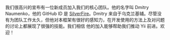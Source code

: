 我们很高兴的宣布有一位新成员加入我们的核心团队。他的名字叫 Dmitry Naumenko，他的 GitHub ID 是 [SilverFire](https://github.com/SilverFire)。Dmitry 来自于乌克兰基辅。尽管没有为团队工作太久，但他对本框架有很好的感知力，在开发使用的方法上及对问题的讨论上都展现了很强的技能。我们相信 他的加入能够帮助我们推动 Yii 前进。欢迎！